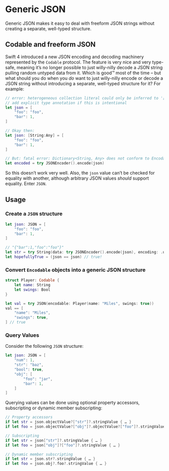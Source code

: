 # Generic JSON

Generic JSON makes it easy to deal with freeform JSON strings without creating a separate, well-typed structure.

## Codable and freeform JSON

Swift 4 introduced a new JSON encoding and decoding machinery represented by the `Codable` protocol. The feature is very nice and very type-safe, meaning it’s no longer possible to just willy-nilly decode a JSON string pulling random untyped data from it. Which is good™ most of the time – but what should you do when you _do_ want to just willy-nilly encode or decode a JSON string without introducing a separate, well-typed structure for it? For example:

```swift
// error: heterogeneous collection literal could only be inferred to '[String : Any]';
// add explicit type annotation if this is intentional
let json = [
    "foo": "foo",
    "bar": 1,
]

// Okay then:
let json: [String:Any] = [
    "foo": "foo",
    "bar": 1,
]

// But: fatal error: Dictionary<String, Any> does not conform to Encodable because Any does not conform to Encodable.
let encoded = try JSONEncoder().encode(json)
```

So this doesn’t work very well. Also, the `json` value can’t be checked for equality with another, although arbitrary JSON values _should_ support equality. Enter `JSON`.

## Usage

### Create a `JSON` structure

```swift
let json: JSON = [
    "foo": "foo",
    "bar": 1,
]

// "{"bar":1,"foo":"foo"}"
let str = try String(data: try JSONEncoder().encode(json), encoding: .utf8)!
let hopefullyTrue = (json == json) // true!
```

### Convert `Encodable` objects into a generic JSON structure

```swift
struct Player: Codable {
    let name: String
    let swings: Bool
}

let val = try JSON(encodable: Player(name: "Miles", swings: true))
val == [
    "name": "Miles",
    "swings": true,
] // true
```

### Query Values

Consider the following `JSON` structure:

```swift
let json: JSON = [
    "num": 1,
    "str": "baz",
    "bool": true,
    "obj": [
        "foo": "jar",
        "bar": 1,
    ]
]
```

Querying values can be done using optional property accessors, subscripting or dynamic member subscripting:

```swift
// Property accessors
if let str = json.objectValue?["str"]?.stringValue { … }
if let foo = json.objectValue?["obj"]?.objectValue?["foo"]?.stringValue { … }

// Subscripting
if let str = json["str"]?.stringValue { … }
if let foo = json["obj"]?["foo"]?.stringValue { … }

// Dynamic member subscripting
if let str = json.str?.stringValue { … }
if let foo = json.obj?.foo?.stringValue { … }
```

